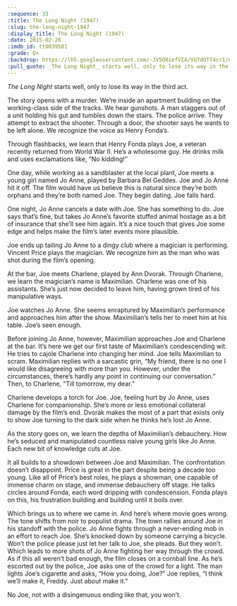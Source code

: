 ```yaml
---
:sequence: 33
:title: The Long Night (1947)
:slug: the-long-night-1947
:display_title: The Long Night (1947)
:date: 2015-02-26
:imdb_id: tt0039581
:grade: D+
:backdrop: https://lh5.googleusercontent.com/-JV5O8iefVIA/VU7dOTf4crI/AAAAAAAACi8/lhlQLISf1pQ/w1000-rj/the-long-night-1947.jpg
:pull_quote: _The Long Night_ starts well, only to lose its way in the third act.
---
```

_The Long Night_ starts well, only to lose its way in the third act.

The story opens with a murder. We’re inside an apartment building on the working-class side of the tracks. We hear gunshots. A man staggers out of a unit holding his gut and tumbles down the stairs. The police arrive. They attempt to extract the shooter. Through a door, the shooter says he wants to be left alone. We recognize the voice as Henry Fonda’s. 

Through flashbacks, we learn that Henry Fonda plays Joe, a veteran recently returned from World War II. He’s a wholesome guy. He drinks milk and uses exclamations like, “No kidding!” 

One day, while working as a sandblaster at the local plant, Joe meets a young girl named Jo Anne, played by Barbara Bel Geddes. Joe and Jo Anne hit it off. The film would have us believe this is natural since they’re both orphans and they’re both named Joe. They begin dating. Joe falls hard.

One night, Jo Anne cancels a date with Joe. She has something to do. Joe says that’s fine, but takes Jo Anne’s favorite stuffed animal hostage as a bit of insurance that she’ll see him again. It’s a nice touch that gives Joe some edge and helps make the film’s later events more plausible.

Joe ends up tailing Jo Anne to a dingy club where a magician is performing. Vincent Price plays the magician. We recognize him as the man who was shot during the film’s opening. 

At the bar, Joe meets Charlene, played by Ann Dvorak. Through Charlene, we learn the magician’s name is Maximilian. Charlene was one of his assistants. She’s just now decided to leave him, having grown tired of his manipulative ways. 
 
Joe watches Jo Anne. She seems enraptured by Maximilian’s performance and approaches him after the show. Maximilian’s tells her to meet him at his table. Joe’s seen enough.

Before joining Jo Anne, however, Maximilian approaches Joe and Charlene at the bar. It’s here we get our first taste of Maximilian’s condescending wit. He tries to cajole Charlene into changing her mind. Joe tells Maximilian to scram. Maximilian replies with a sarcastic grin, “My friend, there is no one I would like disagreeing with more than you. However, under the circumstances, there’s hardly any point in continuing our conversation.” Then, to Charlene, “Till tomorrow, my dear.” 

Charlene develops a torch for Joe. Joe, feeling hurt by Jo Anne, uses Charlene for companionship. She’s more or less emotional collateral damage by the film’s end. Dvorak makes the most of a part that exists only to show Joe turning to the dark side when he thinks he’s lost Jo Anne. 

As the story goes on, we learn the depths of Maximilian’s debauchery. How he’s seduced and manipulated countless naive young girls like Jo Anne. Each new bit of knowledge cuts at Joe.

It all builds to a showdown between Joe and Maximilian. The confrontation doesn’t disappoint. Price is great in the part despite being a decade too young. Like all of Price’s best roles, he plays a showman, one capable of immense charm on stage, and immense debauchery off stage. He talks circles around Fonda, each word dripping with condescension. Fonda plays on this, his frustration building and building until it boils over.

Which brings us to where we came in. And here’s where movie goes wrong. The tone shifts from noir to populist drama. The town rallies around Joe in his standoff with the police. Jo Anne fights through a never-ending mob in an effort to reach Joe. She’s knocked down by someone carrying a bicycle. Won’t the police please just let her talk to Joe, she pleads. But they won’t. Which leads to more shots of Jo Anne fighting her way through the crowd. As if this all weren’t bad enough, the film closes on a cornball line. As he’s escorted out by the police, Joe asks one of the crowd for a light. The man lights Joe’s cigarette and asks, “How you doing, Joe?” Joe replies, “I think we’ll make it, Freddy. Just about make it.”

No Joe, not with a disingenuous ending like that, you won’t.
